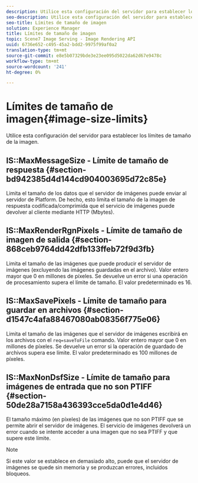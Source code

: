```yaml
---
description: Utilice esta configuración del servidor para establecer los límites de tamaño de la imagen.
seo-description: Utilice esta configuración del servidor para establecer los límites de tamaño de la imagen.
seo-title: Límites de tamaño de imagen
solution: Experience Manager
title: Límites de tamaño de imagen
topic: Scene7 Image Serving - Image Rendering API
uuid: 6736e652-c495-45a2-bdd2-9975f99af0a2
translation-type: tm+mt
source-git-commit: e8e5b07329bde3e23ee095d5022da62d67e9478c
workflow-type: tm+mt
source-wordcount: '241'
ht-degree: 0%

---
```



# Límites de tamaño de imagen{#image-size-limits}

Utilice esta configuración del servidor para establecer los límites de tamaño de la imagen.

## IS::MaxMessageSize - Límite de tamaño de respuesta {#section-bd942385d4d144cd904003695d72c85e}

Limita el tamaño de los datos que el servidor de imágenes puede enviar al servidor de Platform. De hecho, esto limita el tamaño de la imagen de respuesta codificada/comprimida que el servicio de imágenes puede devolver al cliente mediante HTTP (Mbytes).

## IS::MaxRenderRgnPixels - Límite de tamaño de imagen de salida {#section-868ceb9764dd42dfb133ffeb72f9d3fb}

Limita el tamaño de las imágenes que puede producir el servidor de imágenes (excluyendo las imágenes guardadas en el archivo). Valor entero mayor que 0 en millones de píxeles. Se devuelve un error si una operación de procesamiento supera el límite de tamaño. El valor predeterminado es 16.

## IS::MaxSavePixels - Límite de tamaño para guardar en archivos {#section-d1547c4afa88467080ab08356f775e06}

Limita el tamaño de las imágenes que el servidor de imágenes escribirá en los archivos con el `req=saveToFile` comando. Valor entero mayor que 0 en millones de píxeles. Se devuelve un error si la operación de guardado de archivos supera ese límite. El valor predeterminado es 100 millones de píxeles.

## IS::MaxNonDsfSize - Límite de tamaño para imágenes de entrada que no son PTIFF {#section-50de28a7158a436393cce5da0d1e4d46}

El tamaño máximo (en píxeles) de las imágenes que no son PTIFF que se permite abrir el servidor de imágenes. El servicio de imágenes devolverá un error cuando se intente acceder a una imagen que no sea PTIFF y que supere este límite.

>[!NOTE]
>
>Si este valor se establece en demasiado alto, puede que el servidor de imágenes se quede sin memoria y se produzcan errores, incluidos bloqueos.

